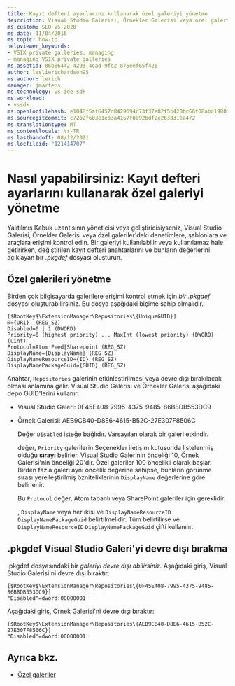 ```yaml
---
title: Kayıt defteri ayarlarını kullanarak özel galeriyi yönetme
description: Visual Studio Galerisi, Örnekler Galerisi veya özel galerilerde denetimlere, şablonlara ve araçlara erişimi denetlemeyi öğrenin.
ms.custom: SEO-VS-2020
ms.date: 11/04/2016
ms.topic: how-to
helpviewer_keywords:
- VSIX private galleries, managing
- managing VSIX private galleries
ms.assetid: 86b86442-4293-4cad-9fe2-876eef65f426
author: leslierichardson95
ms.author: lerich
manager: jmartens
ms.technology: vs-ide-sdk
ms.workload:
- vssdk
ms.openlocfilehash: e1048f5af6457d8429694c73f37e82f5b420bc66f08abd198016388441346f40
ms.sourcegitcommit: c72b2f603e1eb3a4157f00926df2e263831ea472
ms.translationtype: MT
ms.contentlocale: tr-TR
ms.lasthandoff: 08/12/2021
ms.locfileid: "121414707"
---
```

# <a name="how-to-manage-a-private-gallery-by-using-registry-settings"></a>Nasıl yapabilirsiniz: Kayıt defteri ayarlarını kullanarak özel galeriyi yönetme
Yalıtılmış Kabuk uzantısının yöneticisi veya geliştiricisiyseniz, Visual Studio Galerisi, Örnekler Galerisi veya özel galeriler'deki denetimlere, şablonlara ve araçlara erişimi kontrol edin. Bir galeriyi kullanılabilir veya kullanılamaz hale getirirken, değiştirilen kayıt defteri anahtarlarını ve bunların değerlerini açıklayan bir *.pkgdef* dosyası oluşturun.

## <a name="manage-private-galleries"></a>Özel galerileri yönetme
 Birden çok bilgisayarda galerilere erişimi kontrol etmek için *bir .pkgdef* dosyası oluşturabilirsiniz. Bu dosya aşağıdaki biçime sahip olmalıdır.

```
[$RootKey$\ExtensionManager\Repositories\{UniqueGUID}]
@={URI}  (REG_SZ)
Disabled=0 | 1 (DWORD)
Priority=0 (highest priority) ... MaxInt (lowest priority) (DWORD) (uint)
Protocol=Atom Feed|Sharepoint (REG_SZ)
DisplayName={DisplayName} (REG_SZ)
DisplayNameResourceID={ID} (REG_SZ)
DisplayNamePackageGuid={GUID} (REG_SZ)

```

 Anahtar, `Repositories` galerinin etkinleştirilmesi veya devre dışı bırakılacak olması anlamına gelir. Visual Studio Galerisi ve Örnekler Galerisi aşağıdaki depo GUID'lerini kullanır:

- Visual Studio Galeri: 0F45E408-7995-4375-9485-86B8DB553DC9

- Örnek Galerisi: AEB9CB40-D8E6-4615-B52C-27E307F8506C

  Değer `Disabled` isteğe bağlıdır. Varsayılan olarak bir galeri etkindir.

  değer, `Priority` galerilerin Seçenekler iletişim kutusunda listelenmiş olduğu **sırayı** belirler. Visual Studio Galerinin önceliği 10, Örnek Galerisi'nin önceliği 20'dir. Özel galeriler 100 öncelikli olarak başlar. Birden fazla galeri aynı öncelik değerine sahipse, bunların görünme sırası yerelleştirilmiş özniteliklerinin `DisplayName` değerlerine göre belirlenir.

  Bu `Protocol` değer, Atom tabanlı veya SharePoint galeriler için gereklidir.

  , `DisplayName` veya her ikisi ve `DisplayNameResourceID` `DisplayNamePackageGuid` belirtilmelidir. Tüm belirtilirse ve `DisplayNameResourceID` `DisplayNamePackageGuid` çifti kullanılır.

## <a name="disable-the-visual-studio-gallery-using-a-pkgdef-file"></a>.pkgdef Visual Studio Galeri'yi devre dışı bırakma
 .pkgdef dosyasındaki bir *galeriyi devre dışı abilirsiniz.* Aşağıdaki giriş, Visual Studio Galerisi'ni devre dışı bıraktır:

```
[$RootKey$\ExtensionManager\Repositories\{0F45E408-7995-4375-9485-86B8DB553DC9}]
"Disabled"=dword:00000001

```

 Aşağıdaki giriş, Örnek Galerisi'ni devre dışı bıraktır:

```
[$RootKey$\ExtensionManager\Repositories\{AEB9CB40-D8E6-4615-B52C-27E307F8506C}]
"Disabled"=dword:00000001

```

## <a name="see-also"></a>Ayrıca bkz.
- [Özel galeriler](../extensibility/private-galleries.md)

